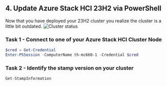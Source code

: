 ## 4. Update Azure Stack HCI 23H2 via PowerShell

Now that you have deployed your 23H2 cluster you realize the cluster is a little bit outdated.
![Cluster status](Cluster-Status.png)

### Task 1 - Connect to one of your Azure Stack HCI Cluster Node

```powershell
$cred = Get-Credential
Enter-PSSession -ComputerName th-mc660-1 -Credential $cred
```

### Task 2 - Identify the stamp version on your cluster

```powershell
Get-StampInformation
```